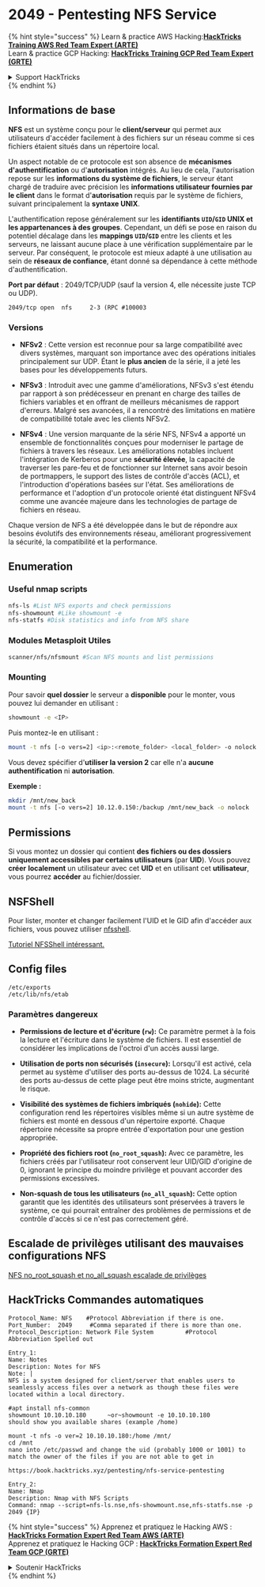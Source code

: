 # 2049 - Pentesting NFS Service

{% hint style="success" %}
Learn & practice AWS Hacking:<img src="/.gitbook/assets/arte.png" alt="" data-size="line">[**HackTricks Training AWS Red Team Expert (ARTE)**](https://training.hacktricks.xyz/courses/arte)<img src="/.gitbook/assets/arte.png" alt="" data-size="line">\
Learn & practice GCP Hacking: <img src="/.gitbook/assets/grte.png" alt="" data-size="line">[**HackTricks Training GCP Red Team Expert (GRTE)**<img src="/.gitbook/assets/grte.png" alt="" data-size="line">](https://training.hacktricks.xyz/courses/grte)

<details>

<summary>Support HackTricks</summary>

* Check the [**subscription plans**](https://github.com/sponsors/carlospolop)!
* **Join the** 💬 [**Discord group**](https://discord.gg/hRep4RUj7f) or the [**telegram group**](https://t.me/peass) or **follow** us on **Twitter** 🐦 [**@hacktricks\_live**](https://twitter.com/hacktricks\_live)**.**
* **Share hacking tricks by submitting PRs to the** [**HackTricks**](https://github.com/carlospolop/hacktricks) and [**HackTricks Cloud**](https://github.com/carlospolop/hacktricks-cloud) github repos.

</details>
{% endhint %}

## **Informations de base**

**NFS** est un système conçu pour le **client/serveur** qui permet aux utilisateurs d'accéder facilement à des fichiers sur un réseau comme si ces fichiers étaient situés dans un répertoire local.

Un aspect notable de ce protocole est son absence de **mécanismes d'authentification** ou d'**autorisation** intégrés. Au lieu de cela, l'autorisation repose sur les **informations du système de fichiers**, le serveur étant chargé de traduire avec précision les **informations utilisateur fournies par le client** dans le format d'**autorisation** requis par le système de fichiers, suivant principalement la **syntaxe UNIX**.

L'authentification repose généralement sur les **identifiants `UID`/`GID` UNIX et les appartenances à des groupes**. Cependant, un défi se pose en raison du potentiel décalage dans les **mappings `UID`/`GID`** entre les clients et les serveurs, ne laissant aucune place à une vérification supplémentaire par le serveur. Par conséquent, le protocole est mieux adapté à une utilisation au sein de **réseaux de confiance**, étant donné sa dépendance à cette méthode d'authentification.

**Port par défaut** : 2049/TCP/UDP (sauf la version 4, elle nécessite juste TCP ou UDP).&#x20;
```
2049/tcp open  nfs     2-3 (RPC #100003
```
### Versions

- **NFSv2** : Cette version est reconnue pour sa large compatibilité avec divers systèmes, marquant son importance avec des opérations initiales principalement sur UDP. Étant le **plus ancien** de la série, il a jeté les bases pour les développements futurs.

- **NFSv3** : Introduit avec une gamme d'améliorations, NFSv3 s'est étendu par rapport à son prédécesseur en prenant en charge des tailles de fichiers variables et en offrant de meilleurs mécanismes de rapport d'erreurs. Malgré ses avancées, il a rencontré des limitations en matière de compatibilité totale avec les clients NFSv2.

- **NFSv4** : Une version marquante de la série NFS, NFSv4 a apporté un ensemble de fonctionnalités conçues pour moderniser le partage de fichiers à travers les réseaux. Les améliorations notables incluent l'intégration de Kerberos pour une **sécurité élevée**, la capacité de traverser les pare-feu et de fonctionner sur Internet sans avoir besoin de portmappers, le support des listes de contrôle d'accès (ACL), et l'introduction d'opérations basées sur l'état. Ses améliorations de performance et l'adoption d'un protocole orienté état distinguent NFSv4 comme une avancée majeure dans les technologies de partage de fichiers en réseau.

Chaque version de NFS a été développée dans le but de répondre aux besoins évolutifs des environnements réseau, améliorant progressivement la sécurité, la compatibilité et la performance.

## Enumeration

### Useful nmap scripts
```bash
nfs-ls #List NFS exports and check permissions
nfs-showmount #Like showmount -e
nfs-statfs #Disk statistics and info from NFS share
```
### Modules Metasploit Utiles
```bash
scanner/nfs/nfsmount #Scan NFS mounts and list permissions
```
### Mounting

Pour savoir **quel dossier** le serveur a **disponible** pour le monter, vous pouvez lui demander en utilisant :
```bash
showmount -e <IP>
```
Puis montez-le en utilisant :
```bash
mount -t nfs [-o vers=2] <ip>:<remote_folder> <local_folder> -o nolock
```
Vous devez spécifier d'**utiliser la version 2** car elle n'a **aucune** **authentification** ni **autorisation**.

**Exemple :**
```bash
mkdir /mnt/new_back
mount -t nfs [-o vers=2] 10.12.0.150:/backup /mnt/new_back -o nolock
```
## Permissions

Si vous montez un dossier qui contient **des fichiers ou des dossiers uniquement accessibles par certains utilisateurs** (par **UID**). Vous pouvez **créer** **localement** un utilisateur avec cet **UID** et en utilisant cet **utilisateur**, vous pourrez **accéder** au fichier/dossier.

## NSFShell

Pour lister, monter et changer facilement l'UID et le GID afin d'accéder aux fichiers, vous pouvez utiliser [nfsshell](https://github.com/NetDirect/nfsshell).

[Tutoriel NFSShell intéressant.](https://www.pentestpartners.com/security-blog/using-nfsshell-to-compromise-older-environments/)

## Config files
```
/etc/exports
/etc/lib/nfs/etab
```
### Paramètres dangereux

- **Permissions de lecture et d'écriture (`rw`):** Ce paramètre permet à la fois la lecture et l'écriture dans le système de fichiers. Il est essentiel de considérer les implications de l'octroi d'un accès aussi large.

- **Utilisation de ports non sécurisés (`insecure`):** Lorsqu'il est activé, cela permet au système d'utiliser des ports au-dessus de 1024. La sécurité des ports au-dessus de cette plage peut être moins stricte, augmentant le risque.

- **Visibilité des systèmes de fichiers imbriqués (`nohide`):** Cette configuration rend les répertoires visibles même si un autre système de fichiers est monté en dessous d'un répertoire exporté. Chaque répertoire nécessite sa propre entrée d'exportation pour une gestion appropriée.

- **Propriété des fichiers root (`no_root_squash`):** Avec ce paramètre, les fichiers créés par l'utilisateur root conservent leur UID/GID d'origine de 0, ignorant le principe du moindre privilège et pouvant accorder des permissions excessives.

- **Non-squash de tous les utilisateurs (`no_all_squash`):** Cette option garantit que les identités des utilisateurs sont préservées à travers le système, ce qui pourrait entraîner des problèmes de permissions et de contrôle d'accès si ce n'est pas correctement géré.

## Escalade de privilèges utilisant des mauvaises configurations NFS

[NFS no\_root\_squash et no\_all\_squash escalade de privilèges](../linux-hardening/privilege-escalation/nfs-no\_root\_squash-misconfiguration-pe.md)

## HackTricks Commandes automatiques
```
Protocol_Name: NFS    #Protocol Abbreviation if there is one.
Port_Number:  2049     #Comma separated if there is more than one.
Protocol_Description: Network File System         #Protocol Abbreviation Spelled out

Entry_1:
Name: Notes
Description: Notes for NFS
Note: |
NFS is a system designed for client/server that enables users to seamlessly access files over a network as though these files were located within a local directory.

#apt install nfs-common
showmount 10.10.10.180      ~or~showmount -e 10.10.10.180
should show you available shares (example /home)

mount -t nfs -o ver=2 10.10.10.180:/home /mnt/
cd /mnt
nano into /etc/passwd and change the uid (probably 1000 or 1001) to match the owner of the files if you are not able to get in

https://book.hacktricks.xyz/pentesting/nfs-service-pentesting

Entry_2:
Name: Nmap
Description: Nmap with NFS Scripts
Command: nmap --script=nfs-ls.nse,nfs-showmount.nse,nfs-statfs.nse -p 2049 {IP}
```
{% hint style="success" %}
Apprenez et pratiquez le Hacking AWS :<img src="/.gitbook/assets/arte.png" alt="" data-size="line">[**HackTricks Formation Expert Red Team AWS (ARTE)**](https://training.hacktricks.xyz/courses/arte)<img src="/.gitbook/assets/arte.png" alt="" data-size="line">\
Apprenez et pratiquez le Hacking GCP : <img src="/.gitbook/assets/grte.png" alt="" data-size="line">[**HackTricks Formation Expert Red Team GCP (GRTE)**<img src="/.gitbook/assets/grte.png" alt="" data-size="line">](https://training.hacktricks.xyz/courses/grte)

<details>

<summary>Soutenir HackTricks</summary>

* Consultez les [**plans d'abonnement**](https://github.com/sponsors/carlospolop)!
* **Rejoignez le** 💬 [**groupe Discord**](https://discord.gg/hRep4RUj7f) ou le [**groupe telegram**](https://t.me/peass) ou **suivez** nous sur **Twitter** 🐦 [**@hacktricks\_live**](https://twitter.com/hacktricks\_live)**.**
* **Partagez des astuces de hacking en soumettant des PRs aux** [**HackTricks**](https://github.com/carlospolop/hacktricks) et [**HackTricks Cloud**](https://github.com/carlospolop/hacktricks-cloud) dépôts github.

</details>
{% endhint %}

